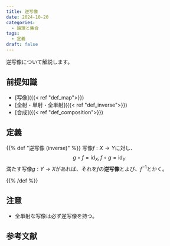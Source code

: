 ```yaml
---
title: 逆写像
date: 2024-10-20
categories:
  - 論理と集合
tags:
  - 定義
draft: false
---
```


逆写像について解説します。

<!--more-->

## 前提知識

- [写像]({{< ref "def_map">}})
- [全射・単射・全単射]({{< ref "def_inverse">}})
- [合成]({{< ref "def_composition">}})

## 定義

{{% def "逆写像 (inverse)" %}}
写像$f: X \to Y$に対し、
$$g \circ f = \mathrm{id}_X, f \circ g = \mathrm{id}_Y$$
満たす写像$g: Y \to X$があれば、それを$f$の**逆写像**とよび、$f^{-1}$とかく。

{{% /def %}}

## 注意

- 全単射な写像は必ず逆写像を持つ。

## 参考文献
